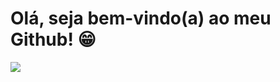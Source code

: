 # Olá, seja bem-vindo(a) ao meu Github! 😁

<div> 
 <a href="https://twitter.com/soufunck" target="_blank"><img src="[https://img.shields.io/badge/twitter](https://badgen.net/badge/Swift/4.2/orange)" target="_blank"></a> 

</div>

